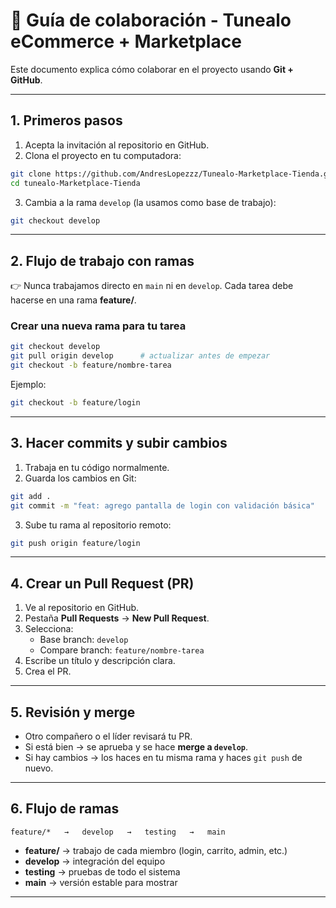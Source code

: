 # 📌 Guía de colaboración - Tunealo eCommerce + Marketplace

Este documento explica cómo colaborar en el proyecto usando **Git + GitHub**.

---

## 1. Primeros pasos
1. Acepta la invitación al repositorio en GitHub.
2. Clona el proyecto en tu computadora:

```bash
git clone https://github.com/AndresLopezzz/Tunealo-Marketplace-Tienda.git
cd tunealo-Marketplace-Tienda
```

3. Cambia a la rama `develop` (la usamos como base de trabajo):

```bash
git checkout develop
```

---

## 2. Flujo de trabajo con ramas
👉 Nunca trabajamos directo en `main` ni en `develop`.
Cada tarea debe hacerse en una rama **feature/**.

### Crear una nueva rama para tu tarea
```bash
git checkout develop
git pull origin develop      # actualizar antes de empezar
git checkout -b feature/nombre-tarea
```

Ejemplo:
```bash
git checkout -b feature/login
```

---

## 3. Hacer commits y subir cambios
1. Trabaja en tu código normalmente.
2. Guarda los cambios en Git:

```bash
git add .
git commit -m "feat: agrego pantalla de login con validación básica"
```

3. Sube tu rama al repositorio remoto:

```bash
git push origin feature/login
```

---

## 4. Crear un Pull Request (PR)
1. Ve al repositorio en GitHub.
2. Pestaña **Pull Requests** → **New Pull Request**.
3. Selecciona:
   - Base branch: `develop`
   - Compare branch: `feature/nombre-tarea`
4. Escribe un título y descripción clara.
5. Crea el PR.

---

## 5. Revisión y merge
- Otro compañero o el líder revisará tu PR.
- Si está bien → se aprueba y se hace **merge a `develop`**.
- Si hay cambios → los haces en tu misma rama y haces `git push` de nuevo.

---

## 6. Flujo de ramas

```
feature/*   →   develop   →   testing   →   main
```

- **feature/** → trabajo de cada miembro (login, carrito, admin, etc.)
- **develop** → integración del equipo
- **testing** → pruebas de todo el sistema
- **main** → versión estable para mostrar

---
